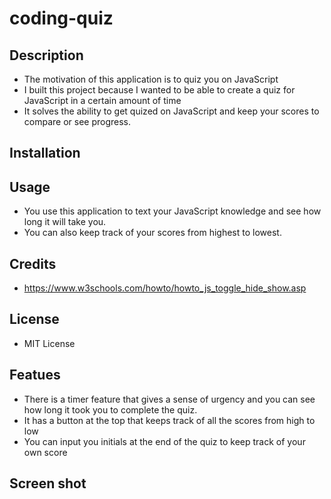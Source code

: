 # coding-quiz

## Description
- The motivation of this application is to quiz you on JavaScript
- I built this project because I wanted to be able to create a quiz for JavaScript in a certain amount of time
- It solves the ability to get quized on JavaScript and keep your scores to compare or see progress.


## Installation

## Usage 
- You use this application to text your JavaScript knowledge and see how long it will take you.
- You can also keep track of your scores from highest to lowest.
## Credits 
- https://www.w3schools.com/howto/howto_js_toggle_hide_show.asp
## License 
- MIT License 
## Featues
- There is a timer feature that gives a sense of urgency and you can see how long it took you to complete the quiz.
- It has a button at the top that keeps track of all the scores from high to low
- You can input you initials at the end of the quiz to keep track of your own score 
## Screen shot 